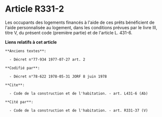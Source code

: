 # Article R331-2

Les occupants des logements financés à l'aide de ces prêts bénéficient de l'aide personnalisée au logement, dans les
conditions prévues par le livre III, titre V, du présent code (première partie) et de l'article L. 431-6.

**Liens relatifs à cet article**

	**Anciens textes**:

	  - Décret n°77-934 1977-07-27 art. 2

	**Codifié par**:

	  - Décret n°78-622 1978-05-31 JORF 8 juin 1978

	**Cite**:

	  - Code de la construction et de l'habitation. - art. L431-6 (Ab)

	**Cité par**:

	  - Code de la construction et de l'habitation. - art. R331-37 (V)
